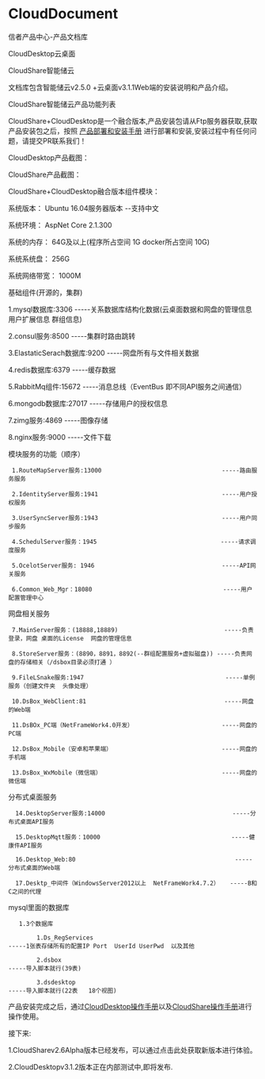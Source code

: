 # CloudDocument
信者产品中心-产品文档库


CloudDesktop云桌面

CloudShare智能储云


文档库包含智能储云v2.5.0 +云桌面v3.1.1Web端的安装说明和产品介绍。




CloudShare智能储云产品功能列表



CloudShare+CloudDesktop是一个融合版本,产品安装包请从Ftp服务器获取,获取产品安装包之后，按照 [产品部署和安装手册]( Zh-CN/智能储云与桌面B端融合版安装手册-power%20by%20信者科技.docx) 进行部署和安装,安装过程中有任何问题，请提交PR联系我们！

CloudDesktop产品截图：


CloudShare产品截图：


CloudShare+CloudDesktop融合版本组件模块：

  系统版本：   Ubuntu 16.04服务器版本 --支持中文
  
  系统环境：   AspNet Core 2.1.300
  
  系统的内存：   64G及以上(程序所占空间  1G docker所占空间  10G)
  
  系统系统盘：   256G 
  
  系统网络带宽：   1000M

  基础组件(开源的，集群)
  
  1.mysql数据库:3306                            -----关系数据库结构化数据(云桌面数据和网盘的管理信息  用户扩展信息  群组信息)
  
  2.consul服务:8500                                                 -----集群时路由跳转
  
  3.ElastaticSerach数据库:9200                                      -----网盘所有与文件相关数据  
  
  4.redis数据库:6379                                                -----缓存数据   
  
  5.RabbitMq组件:15672                                              -----消息总线（EventBus 即不同API服务之间通信）
  
  6.mongodb数据库:27017                                             -----存储用户的授权信息
  
  7.zimg服务:4869                                                   -----图像存储
  
  8.nginx服务:9000                                                  -----文件下载 

  模块服务的功能（顺序）
  
     1.RouteMapServer服务:13000                                  -----路由服务服务    
     
     2.IdentityServer服务:1941                                   -----用户授权服务
     
     3.UserSyncServer服务:1943                                   -----用户同步服务
     
     4.SchedulServer服务：1945                                   -----请求调度服务
     
     5.OcelotServer服务: 1946                                    -----API网关服务
     
     6.Common_Web_Mgr：18080                                     -----用户配置管理中心

  网盘相关服务
  
     7.MainServer服务：(18888,18889)                              -----负责登录，网盘 桌面的License  网盘的管理信息
     
     8.StoreServer服务：(8890，8891，8892(--群组配置服务+虚拟磁盘)) -----负责网盘的存储相关（/dsbox目录必须打通 ）
     
     9.FileLSnake服务:1947                                        -----单例服务（创建文件夹  头像处理）
     
     10.DsBox_WebClient:81                                       -----网盘的Web端
     
     11.DsBOx_PC端（NetFrameWork4.0开发）                         -----网盘的PC端
     
     12.DsBox_Mobile（安卓和苹果端）                               -----网盘的手机端
     
     13.DsBox_WxMobile（微信端）                                  -----网盘的微信端

  分布式桌面服务
  
      14.DesktopServer服务:14000                                    -----分布式桌面API服务
      
      15.DesktopMqtt服务：10000                                     -----健康件API服务   
      
      16.Desktop_Web:80                                             -----分布式桌面的Web端
      
      17.Desktp_中间件（WindowsServer2012以上  NetFrameWork4.7.2）   -----B和C之间的代理

   mysql里面的数据库
   
       1.3个数据库
       
            1.Ds_RegServices                                              -----1张表存储所有的配置IP Port  UserId UserPwd  以及其他
            
            2.dsbox                                                       -----导入脚本就行(39表)
            
            3.dsdesktop                                                   -----导入脚本就行(22表   18个视图)


产品安装完成之后，通过[CloudDesktop操作手册](Zh-CN/产品操作手册/CloudDesktop%20Guide%5Bv3.1.1%5D-power%20by%20XINZHEKEJI.pdf)以及[CloudShare操作手册](Zh-CN/产品操作手册/CloudShare%20Guide%5Bv2.5.0%5D-power%20by%20XINZHEKEJI.pdf)进行操作使用。


接下来:

  1.CloudSharev2.6Alpha版本已经发布，可以通过点击此处获取新版本进行体验。
  
  2.CloudDesktopv3.1.2版本正在内部测试中,即将发布.


